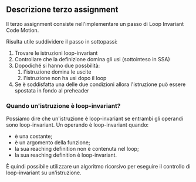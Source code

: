 ## Descrizione terzo assignment
Il terzo assignment consiste nell'implementare un passo di Loop Invariant Code Motion.

Risulta utile suddividere il passo in sottopassi:
1. Trovare le istruzioni loop-invariant
2. Controllare che la definizione domina gli usi (sottointeso in SSA)
3. Dopodiché si hanno due possbilità:
   1. l'istruzione domina le uscite
   2. l'istruzione non ha usi dopo il loop
4. Se è soddisfatta una delle due condizioni allora l'istruzione può essere spostata in fondo al preheader

### Quando un'istruzione è loop-invariant?
Possiamo dire che un'istruzione è loop-invariant se entrambi gli operandi sono loop-invariant.
Un operando è loop-invariant quando:
  - è una costante;
  - è un argomento della funzione;
  - la sua reaching definition non è contenuta nel loop;
  - la sua reaching definition è loop-invariant.

È quindi possibile utilizzare un algoritmo ricorsivo per eseguire il controllo di loop-invariant su un'istruzione.
